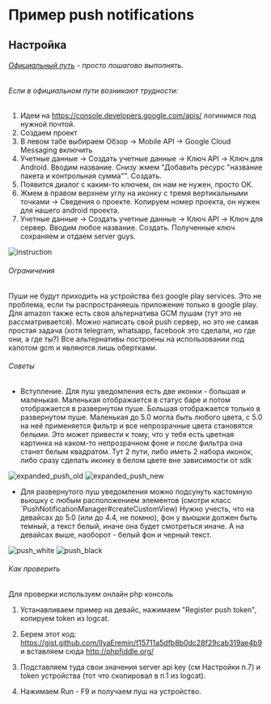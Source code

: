 # Пример push notifications

## Настройка
###### [Официальный путь](https://developers.google.com/cloud-messaging/android/client) - просто пошагово выполнять.
###### Если в официальном пути возникают трудности:
1. Идем на https://console.developers.google.com/apis/ логинимся под нужной почтой.
2. Создаем проект
3. В левом табе выбираем Обзор -> Mobile API -> Google Cloud Messaging включить
4. Учетные данные -> Создать учетные данные -> Ключ API -> Ключ для Android. Вводим название. Снизу жмем "Добавить ресурс "название пакета и контрольная сумма"". Создать.
5. Появится диалог с каким-то ключем, он нам не нужен, просто ОК.
6. Жмем в правом верхнем углу на иконку с тремя вертикальными точками -> Сведения о проекте. Копируем номер проекта, он нужен для нашего android проекта.
7. Учетные данные -> Создать учетные данные -> Ключ API -> Ключ для сервер. Вводим любое название. Создать. Полученные ключ сохраняем и отдаем server guys.

![instruction](https://raw.githubusercontent.com/fs/android-examples/push_notifications/PushNotifications/arts/steps.gif)   

###### Ограничения
Пуши не будут приходить на устройства без google play services. Это не проблема, если ты распространяешь приложение только в google play.
Для amazon также есть своя альтернатива GCM пушам (тут это не рассматривается).
Можно написать свой push сервер, но это не самая простая задача (хотя telegram, whatsapp, facebook это сделали, но где они, а где ты?)
Все альтернативы построены на использовании под капотом gcm и являются лишь обертками.

###### Советы
* Вступление. Для пуш уведомления есть две иконки - большая и маленькая. Маленькая отображается в статус баре и потом отображается в развернутом пуше.
Большая отображается только в развернутом пуше.
Маленькая до 5.0 могла быть любого цвета, с 5.0 на неё применяется фильтр и все непрозрачные цвета становятся белыми.
Это может привести к тому, что у тебя есть цветная картинка на каком-то непрозрачном фоне и после фильтра она станет белым квадратом.
Тут 2 пути, либо иметь 2 набора иконок, либо сразу сделать иконку в белом цвете вне зависимости от sdk

![expanded_push_old](https://raw.githubusercontent.com/fs/android-examples/push_notifications/PushNotifications/arts/expanded_push_old.png) ![expanded_push_new](https://raw.githubusercontent.com/fs/android-examples/push_notifications/PushNotifications/arts/expanded_push_new.png)   

* Для развернутого пуш уведомления можно подсунуть кастомную вьюшку с любым расположением элементов (смотри класс `PushNotificationManager#createCustomView)
Нужно учесть, что на девайсах до 5.0 (или до 4.4, не помню), фон у вьюшки должен быть темный, а текст белый, иначе она будет смотреться иначе. А на девайсах выше, наоборот - белый фон и черный текст.

![push_white](https://raw.githubusercontent.com/fs/android-examples/push_notifications/PushNotifications/arts/push_white.png) ![push_black](https://raw.githubusercontent.com/fs/android-examples/push_notifications/PushNotifications/arts/push_black.jpg)

###### Как проверить
Для проверки используем онлайн php консоль

1. Устанавливаем пример на девайс, нажимаем "Register push token", копируем token из logcat.

2. Берем этот код: https://gist.github.com/IlyaEremin/f15711a5dfb8b0dc28f29cab319ae4b9 и вставляем сюда http://phpfiddle.org/

3. Подставляем туда свои значения server api key (см Настройки п.7) и token устройства (тот что скопировал в п.1 из logcat).

4. Нажимаем Run - F9 и получаем пуш на устройство.

